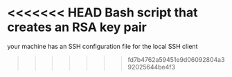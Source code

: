 <<<<<<< HEAD
Bash script that creates an RSA key pair
=======
your machine has an SSH configuration file for the local SSH client
>>>>>>> fd7b4762a59451e9d06092804a392025644be4f3
